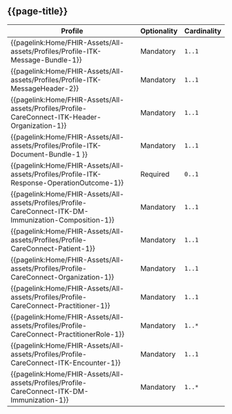 ## {{page-title}}

<table data-responsive>
    <thead>
        <tr>
            <th>Profile</th>
            <th>Optionality</th>
            <th data-no-sort>Cardinality</th>
        </tr>
    </thead>
    <tbody>
        <!-- ITK-Message-Bundle-1 -->
        <tr>
            <td class="nhsd-t-body">
                {{pagelink:Home/FHIR-Assets/All-assets/Profiles/Profile-ITK-Message-Bundle-1}}
            </td>
            <td class="nhsd-t-body"><span class="mro-circle mandatory"></span> Mandatory</td>
            <td class="nhsd-t-body"><code>1..1</code></td>
        </tr>
        <!-- ITK-MessageHeader-2 -->
        <tr>
            <td class="nhsd-t-body">
                {{pagelink:Home/FHIR-Assets/All-assets/Profiles/Profile-ITK-MessageHeader-2}}
            </td>
            <td class="nhsd-t-body"><span class="mro-circle mandatory"></span> Mandatory</td>
            <td class="nhsd-t-body"><code>1..1</code></td>
        </tr>
        <!-- ITK-CareConenct-Header-Organization-1 -->
        <tr>
            <td class="nhsd-t-body">
                {{pagelink:Home/FHIR-Assets/All-assets/Profiles/Profile-CareConnect-ITK-Header-Organization-1}}
            </td>
            <td class="nhsd-t-body"><span class="mro-circle mandatory"></span> Mandatory</td>
            <td class="nhsd-t-body"><code>1..1</code></td>
        </tr>
        <!-- ITK-DocumentBundle-1 -->
        <tr>
            <td class="nhsd-t-body">
                {{pagelink:Home/FHIR-Assets/All-assets/Profiles/Profile-ITK-Document-Bundle-1 }}
            </td>
            <td class="nhsd-t-body"><span class="mro-circle mandatory"></span> Mandatory</td>
            <td class="nhsd-t-body"><code>1..1</code></td>
        </tr>
        <!-- OperationOutcome -->
        <tr>
            <td class="nhsd-t-body">
                {{pagelink:Home/FHIR-Assets/All-assets/Profiles/Profile-ITK-Response-OperationOutcome-1}}
            </td>
            <td class="nhsd-t-body"><span class="mro-circle required"></span> Required</td>
            <td class="nhsd-t-body"><code>0..1</code></td>
        </tr>        
        <!-- CareConnect-ITK-DM-Immunization-Composition-1 -->
        <tr>
            <td class="nhsd-t-body">
                {{pagelink:Home/FHIR-Assets/All-assets/Profiles/Profile-CareConnect-ITK-DM-Immunization-Composition-1}}
            </td>
            <td class="nhsd-t-body"><span class="mro-circle mandatory"></span> Mandatory</td>
            <td class="nhsd-t-body"><code>1..1</code></td>
        </tr>
        <!-- CareConnect-Patient-1 -->
        <tr>
            <td class="nhsd-t-body">
                {{pagelink:Home/FHIR-Assets/All-assets/Profiles/Profile-CareConnect-Patient-1}}
            </td>
            <td class="nhsd-t-body"><span class="mro-circle mandatory"></span> Mandatory</td>
            <td class="nhsd-t-body"><code>1..1</code></td>
        </tr>
        <!-- CareConnect-Organization-1 -->
        <tr>
            <td class="nhsd-t-body">
                {{pagelink:Home/FHIR-Assets/All-assets/Profiles/Profile-CareConnect-Organization-1}}
            </td>
            <td class="nhsd-t-body"><span class="mro-circle mandatory"></span> Mandatory</td>
            <td class="nhsd-t-body"><code>1..1</code></td>
        </tr>
        <!-- CareConnect-Practitioner-1 -->
        <tr>
            <td class="nhsd-t-body">
                {{pagelink:Home/FHIR-Assets/All-assets/Profiles/Profile-CareConnect-Practitioner-1}}
            </td>
            <td class="nhsd-t-body"><span class="mro-circle mandatory"></span> Mandatory</td>
            <td class="nhsd-t-body"><code>1..1</code></td>
        </tr>
        <!-- CareConnect-PractitionerRole-1 -->
        <tr>
            <td class="nhsd-t-body">
                {{pagelink:Home/FHIR-Assets/All-assets/Profiles/Profile-CareConnect-PractitionerRole-1}}
            </td>
            <td class="nhsd-t-body"><span class="mro-circle mandatory"></span> Mandatory</td>
            <td class="nhsd-t-body"><code>1..*</code></td>
        </tr>
        <!-- CareConnect-ITK-Encounter-1 -->
        <tr>
            <td class="nhsd-t-body">
                {{pagelink:Home/FHIR-Assets/All-assets/Profiles/Profile-CareConnect-ITK-Encounter-1}}
            </td>
            <td class="nhsd-t-body"><span class="mro-circle mandatory"></span> Mandatory</td>
            <td class="nhsd-t-body"><code>1..1</code></td>
        </tr>
        <!-- CareConnect-ITK-DM-Immunization-1 -->
        <tr>
            <td class="nhsd-t-body">
                {{pagelink:Home/FHIR-Assets/All-assets/Profiles/Profile-CareConnect-ITK-DM-Immunization-1}}
            </td>
            <td class="nhsd-t-body"><span class="mro-circle mandatory"></span> Mandatory</td>
            <td class="nhsd-t-body"><code>1..*</code></td>
        </tr>
    </tbody>
</table>